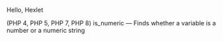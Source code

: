Hello, Hexlet

(PHP 4, PHP 5, PHP 7, PHP 8)
is_numeric — Finds whether a variable is a number or a numeric string

